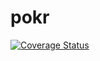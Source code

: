 # pokr

[![Coverage Status](https://coveralls.io/repos/github/alexbrbr/pokr/badge.svg?branch=master)](https://coveralls.io/github/alexbrbr/pokr?branch=master)
